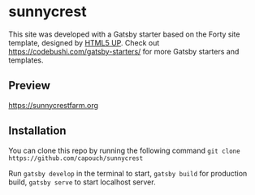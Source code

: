 # sunnycrest
This site was developed with a Gatsby starter based on the Forty site template, designed by [HTML5 UP](https://html5up.net/forty). Check out https://codebushi.com/gatsby-starters/ for more Gatsby starters and templates.

## Preview

https://sunnycrestfarm.org

## Installation

You can clone this repo by running the following command
`git clone https://github.com/capouch/sunnycrest`

Run `gatsby develop` in the terminal to start, `gatsby build` for production build, `gatsby serve` to start localhost server.
